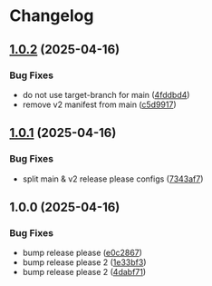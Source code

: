 # Changelog

## [1.0.2](https://github.com/gazz/test-release-please/compare/v1.0.1...v1.0.2) (2025-04-16)


### Bug Fixes

* do not use target-branch for main ([4fddbd4](https://github.com/gazz/test-release-please/commit/4fddbd43a7795dfa6a64bfc291aefc48c63ca9a0))
* remove v2 manifest from main ([c5d9917](https://github.com/gazz/test-release-please/commit/c5d9917481f89e52a93ef6a21fe7d238058ce47a))

## [1.0.1](https://github.com/gazz/test-release-please/compare/v1.0.0...v1.0.1) (2025-04-16)


### Bug Fixes

* split main & v2 release please configs ([7343af7](https://github.com/gazz/test-release-please/commit/7343af704836ddafffbbb26f6a84e7fa0876ed6e))

## 1.0.0 (2025-04-16)


### Bug Fixes

* bump release please ([e0c2867](https://github.com/gazz/test-release-please/commit/e0c2867cce6af39397fe01c98453ce691dcd8dd8))
* bump release please 2 ([1e33bf3](https://github.com/gazz/test-release-please/commit/1e33bf33f9e1b2f91b25cb2b3acf7a772cb3509e))
* bump release please 2 ([4dabf71](https://github.com/gazz/test-release-please/commit/4dabf71364d5526a2bcb678414e4c256fdc75e53))
